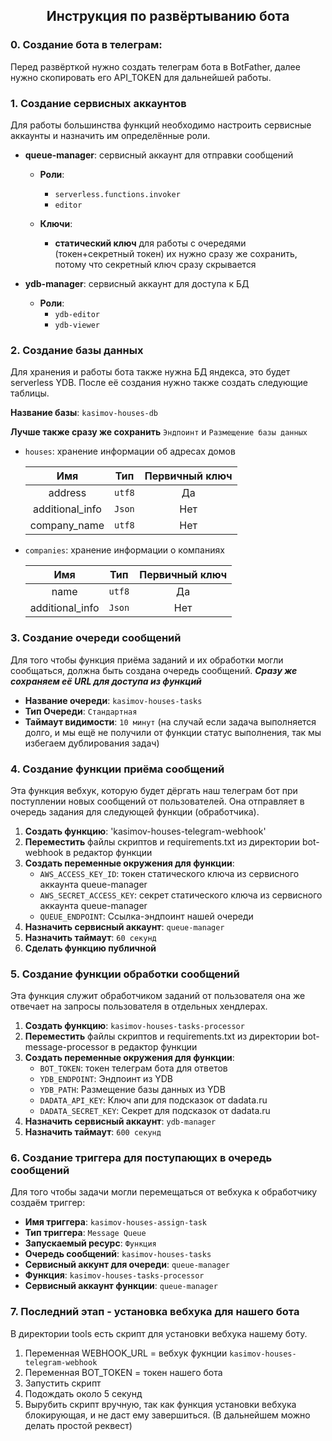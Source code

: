 <h2 align="center"> Инструкция по развёртыванию бота </h2>

### 0. Создание бота в телеграм:

Перед развёрткой нужно создать телеграм бота в BotFather,
далее нужно скопировать его API_TOKEN для дальнейшей работы.

### 1. Создание сервисных аккаунтов

Для работы большинства функций необходимо настроить
сервисные аккаунты и назначить им определённые роли.

- **queue-manager**: сервисный аккаунт для отправки сообщений
  
  - **Роли**:
    
    - `serverless.functions.invoker`
    - `editor`
  
  - **Ключи**: 
    
    - **статический ключ** для работы с очередями
      (токен+секретный токен) их нужно сразу же 
      сохранить, потому что секретный ключ сразу скрывается

- **ydb-manager**: сервисный аккаунт для доступа к БД
  
  - **Роли**:
    - `ydb-editor`
    - `ydb-viewer`

### 2. Создание базы данных

Для хранения и работы бота также нужна БД яндекса,
это будет serverless YDB. После её создания нужно
также создать следующие таблицы.

**Название базы**: `kasimov-houses-db`

**Лучше также сразу же сохранить** `Эндпоинт` и `Размещение базы данных`

- `houses`: хранение информации об адресах домов
  
  | Имя             | Тип    | Первичный ключ |
  |:---------------:|:------:|:--------------:|
  | address         | `utf8` | Да             |
  | additional_info | `Json` | Нет            |
  | company_name    | `utf8` | Нет            |

- `companies`: хранение информации о компаниях
  
  | Имя             | Тип    | Первичный ключ |
  |:---------------:|:------:|:--------------:|
  | name            | `utf8` | Да             |
  | additional_info | `Json` | Нет            |

### 3. Создание очереди сообщений

Для того чтобы функция приёма заданий и их обработки
могли сообщаться, должна быть создана очередь сообщений.
***Сразу же сохраняем её URL для доступа из функций***

- **Название очереди**: `kasimov-houses-tasks`
- **Тип Очереди**: `Стандартная` 
- **Таймаут видимости**: `10 минут` (на случай если задача выполняется долго, 
  и мы ещё не получили от функции статус выполнения, так мы избегаем дублирования задач)

### 4. Создание функции приёма сообщений

Эта функция вебхук, которую будет дёргать наш телеграм бот
при поступлении новых сообщений от пользователей.
Она отправляет в очередь задания для следующей функции (обработчика).

1. **Создать функцию**: 'kasimov-houses-telegram-webhook'
2. **Переместить** файлы скриптов и requirements.txt из директории
   bot-webhook в редактор функции
3. **Создать переменные окружения для функции**:
   - `AWS_ACCESS_KEY_ID`: токен статического ключа из
     сервисного аккаунта queue-manager
   - `AWS_SECRET_ACCESS_KEY`: секрет статического ключа
     из сервисного аккаунта queue-manager
   - `QUEUE_ENDPOINT`: Ссылка-эндпоинт нашей очереди
4. **Назначить сервисный аккаунт**: `queue-manager`
5. **Назначить таймаут**: `60 секунд`
6. **Сделать функцию публичной**

### 5. Создание функции обработки сообщений

Эта функция служит обработчиком заданий от пользователя
она же отвечает на запросы пользователя в отдельных хендлерах.

1. **Создать функцию**: `kasimov-houses-tasks-processor`
2. **Переместить** файлы скриптов и requirements.txt из директории
   bot-message-processor в редактор функции
3. **Создать переменные окружения для функции**:
   - `BOT_TOKEN`: токен телеграм бота для ответов
   - `YDB_ENDPOINT`: Эндпоинт из YDB
   - `YDB_PATH`: Размещение базы данных из YDB
   - `DADATA_API_KEY`: Ключ апи для подсказок от dadata.ru
   - `DADATA_SECRET_KEY`: Секрет для подсказок от dadata.ru
4. **Назначить сервисный аккаунт**: `ydb-manager`
5. **Назначить таймаут**: `600 секунд` 

### 6. Создание триггера для поступающих в очередь сообщений

Для того чтобы задачи могли перемещаться от вебхука к
обработчику создаём триггер:

- **Имя триггера**: `kasimov-houses-assign-task`
- **Тип триггера**: `Message Queue`
- **Запускаемый ресурс**: `Функция`
- **Очередь сообщений**: `kasimov-houses-tasks`
- **Сервисный аккунт для очереди**: `queue-manager`
- **Функция**: `kasimov-houses-tasks-processor`
- **Сервисный аккаунт функции**: `queue-manager`

### 7. Последний этап - установка вебхука для нашего бота

В директории tools есть скрипт для установки вебхука 
нашему боту.

1. Переменная WEBHOOK_URL = вебхук фукнции `kasimov-houses-telegram-webhook`
2. Переменная BOT_TOKEN = токен нашего бота
3. Запустить скрипт
4. Подождать около 5 секунд
5. Вырубить скрипт вручную, так как функция установки
   вебхука блокирующая, и не даст ему завершиться.
   (В дальнейшем можно делать простой реквест)
